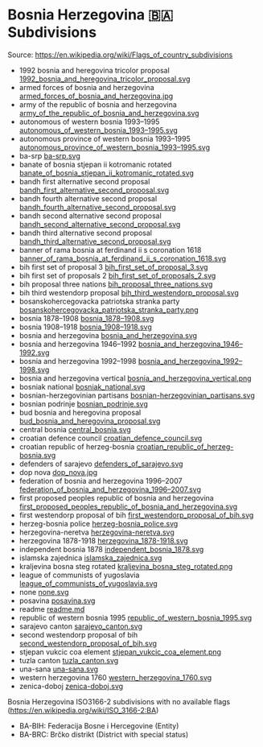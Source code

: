 # Bosnia Herzegovina 🇧🇦 Subdivisions

Source: https://en.wikipedia.org/wiki/Flags_of_country_subdivisions

* 1992 bosnia and heregovina tricolor proposal [1992_bosnia_and_heregovina_tricolor_proposal.svg](https://github.com/amckenna41/iso3166-flag-icons/blob/main/iso3166-2-icons/BA/1992_bosnia_and_heregovina_tricolor_proposal.svg)
* armed forces of bosnia and herzegovina [armed_forces_of_bosnia_and_herzegovina.jpg](https://github.com/amckenna41/iso3166-flag-icons/blob/main/iso3166-2-icons/BA/armed_forces_of_bosnia_and_herzegovina.jpg)
* army of the republic of bosnia and herzegovina [army_of_the_republic_of_bosnia_and_herzegovina.svg](https://github.com/amckenna41/iso3166-flag-icons/blob/main/iso3166-2-icons/BA/army_of_the_republic_of_bosnia_and_herzegovina.svg)
* autonomous of western bosnia 1993–1995 [autonomous_of_western_bosnia_1993–1995.svg](https://github.com/amckenna41/iso3166-flag-icons/blob/main/iso3166-2-icons/BA/autonomous_of_western_bosnia_1993–1995.svg)
* autonomous province of western bosnia 1993–1995 [autonomous_province_of_western_bosnia_1993–1995.svg](https://github.com/amckenna41/iso3166-flag-icons/blob/main/iso3166-2-icons/BA/autonomous_province_of_western_bosnia_1993–1995.svg)
* ba-srp [ba-srp.svg](https://github.com/amckenna41/iso3166-flag-icons/blob/main/iso3166-2-icons/BA/ba-srp.svg)
* banate of bosnia stjepan ii kotromanic rotated [banate_of_bosnia_stjepan_ii_kotromanic_rotated.svg](https://github.com/amckenna41/iso3166-flag-icons/blob/main/iso3166-2-icons/BA/banate_of_bosnia_stjepan_ii_kotromanic_rotated.svg)
* bandh first alternative second proposal [bandh_first_alternative_second_proposal.svg](https://github.com/amckenna41/iso3166-flag-icons/blob/main/iso3166-2-icons/BA/bandh_first_alternative_second_proposal.svg)
* bandh fourth alternative second proposal [bandh_fourth_alternative_second_proposal.svg](https://github.com/amckenna41/iso3166-flag-icons/blob/main/iso3166-2-icons/BA/bandh_fourth_alternative_second_proposal.svg)
* bandh second alternative second proposal [bandh_second_alternative_second_proposal.svg](https://github.com/amckenna41/iso3166-flag-icons/blob/main/iso3166-2-icons/BA/bandh_second_alternative_second_proposal.svg)
* bandh third alternative second proposal [bandh_third_alternative_second_proposal.svg](https://github.com/amckenna41/iso3166-flag-icons/blob/main/iso3166-2-icons/BA/bandh_third_alternative_second_proposal.svg)
* banner of rama bosnia at ferdinand ii s coronation 1618 [banner_of_rama_bosnia_at_ferdinand_ii_s_coronation_1618.svg](https://github.com/amckenna41/iso3166-flag-icons/blob/main/iso3166-2-icons/BA/banner_of_rama_bosnia_at_ferdinand_ii_s_coronation_1618.svg)
* bih first set of proposal 3 [bih_first_set_of_proposal_3.svg](https://github.com/amckenna41/iso3166-flag-icons/blob/main/iso3166-2-icons/BA/bih_first_set_of_proposal_3.svg)
* bih first set of proposals 2 [bih_first_set_of_proposals_2.svg](https://github.com/amckenna41/iso3166-flag-icons/blob/main/iso3166-2-icons/BA/bih_first_set_of_proposals_2.svg)
* bih proposal three nations [bih_proposal_three_nations.svg](https://github.com/amckenna41/iso3166-flag-icons/blob/main/iso3166-2-icons/BA/bih_proposal_three_nations.svg)
* bih third westendorp proposal [bih_third_westendorp_proposal.svg](https://github.com/amckenna41/iso3166-flag-icons/blob/main/iso3166-2-icons/BA/bih_third_westendorp_proposal.svg)
* bosanskohercegovacka patriotska stranka party [bosanskohercegovacka_patriotska_stranka_party.png](https://github.com/amckenna41/iso3166-flag-icons/blob/main/iso3166-2-icons/BA/bosanskohercegovacka_patriotska_stranka_party.png)
* bosnia 1878–1908 [bosnia_1878–1908.svg](https://github.com/amckenna41/iso3166-flag-icons/blob/main/iso3166-2-icons/BA/bosnia_1878–1908.svg)
* bosnia 1908–1918 [bosnia_1908–1918.svg](https://github.com/amckenna41/iso3166-flag-icons/blob/main/iso3166-2-icons/BA/bosnia_1908–1918.svg)
* bosnia and herzegovina [bosnia_and_herzegovina.svg](https://github.com/amckenna41/iso3166-flag-icons/blob/main/iso3166-2-icons/BA/bosnia_and_herzegovina.svg)
* bosnia and herzegovina 1946–1992 [bosnia_and_herzegovina_1946–1992.svg](https://github.com/amckenna41/iso3166-flag-icons/blob/main/iso3166-2-icons/BA/bosnia_and_herzegovina_1946–1992.svg)
* bosnia and herzegovina 1992–1998 [bosnia_and_herzegovina_1992–1998.svg](https://github.com/amckenna41/iso3166-flag-icons/blob/main/iso3166-2-icons/BA/bosnia_and_herzegovina_1992–1998.svg)
* bosnia and herzegovina vertical [bosnia_and_herzegovina_vertical.png](https://github.com/amckenna41/iso3166-flag-icons/blob/main/iso3166-2-icons/BA/bosnia_and_herzegovina_vertical.png)
* bosniak national [bosniak_national.svg](https://github.com/amckenna41/iso3166-flag-icons/blob/main/iso3166-2-icons/BA/bosniak_national.svg)
* bosnian-herzegovinian partisans [bosnian-herzegovinian_partisans.svg](https://github.com/amckenna41/iso3166-flag-icons/blob/main/iso3166-2-icons/BA/bosnian-herzegovinian_partisans.svg)
* bosnian podrinje [bosnian_podrinje.svg](https://github.com/amckenna41/iso3166-flag-icons/blob/main/iso3166-2-icons/BA/bosnian_podrinje.svg)
* bud bosnia and heregovina proposal [bud_bosnia_and_heregovina_proposal.svg](https://github.com/amckenna41/iso3166-flag-icons/blob/main/iso3166-2-icons/BA/bud_bosnia_and_heregovina_proposal.svg)
* central bosnia [central_bosnia.svg](https://github.com/amckenna41/iso3166-flag-icons/blob/main/iso3166-2-icons/BA/central_bosnia.svg)
* croatian defence council [croatian_defence_council.svg](https://github.com/amckenna41/iso3166-flag-icons/blob/main/iso3166-2-icons/BA/croatian_defence_council.svg)
* croatian republic of herzeg-bosnia [croatian_republic_of_herzeg-bosnia.svg](https://github.com/amckenna41/iso3166-flag-icons/blob/main/iso3166-2-icons/BA/croatian_republic_of_herzeg-bosnia.svg)
* defenders of sarajevo [defenders_of_sarajevo.svg](https://github.com/amckenna41/iso3166-flag-icons/blob/main/iso3166-2-icons/BA/defenders_of_sarajevo.svg)
* dop nova [dop_nova.jpg](https://github.com/amckenna41/iso3166-flag-icons/blob/main/iso3166-2-icons/BA/dop_nova.jpg)
* federation of bosnia and herzegovina 1996–2007 [federation_of_bosnia_and_herzegovina_1996–2007.svg](https://github.com/amckenna41/iso3166-flag-icons/blob/main/iso3166-2-icons/BA/federation_of_bosnia_and_herzegovina_1996–2007.svg)
* first proposed peoples republic of bosnia and herzegovina [first_proposed_peoples_republic_of_bosnia_and_herzegovina.svg](https://github.com/amckenna41/iso3166-flag-icons/blob/main/iso3166-2-icons/BA/first_proposed_peoples_republic_of_bosnia_and_herzegovina.svg)
* first westendorp proposal of bih [first_westendorp_proposal_of_bih.svg](https://github.com/amckenna41/iso3166-flag-icons/blob/main/iso3166-2-icons/BA/first_westendorp_proposal_of_bih.svg)
* herzeg-bosnia police [herzeg-bosnia_police.svg](https://github.com/amckenna41/iso3166-flag-icons/blob/main/iso3166-2-icons/BA/herzeg-bosnia_police.svg)
* herzegovina-neretva [herzegovina-neretva.svg](https://github.com/amckenna41/iso3166-flag-icons/blob/main/iso3166-2-icons/BA/herzegovina-neretva.svg)
* herzegovina 1878-1918 [herzegovina_1878-1918.svg](https://github.com/amckenna41/iso3166-flag-icons/blob/main/iso3166-2-icons/BA/herzegovina_1878-1918.svg)
* independent bosnia 1878 [independent_bosnia_1878.svg](https://github.com/amckenna41/iso3166-flag-icons/blob/main/iso3166-2-icons/BA/independent_bosnia_1878.svg)
* islamska zajednica [islamska_zajednica.svg](https://github.com/amckenna41/iso3166-flag-icons/blob/main/iso3166-2-icons/BA/islamska_zajednica.svg)
* kraljevina bosna steg rotated [kraljevina_bosna_steg_rotated.png](https://github.com/amckenna41/iso3166-flag-icons/blob/main/iso3166-2-icons/BA/kraljevina_bosna_steg_rotated.png)
* league of communists of yugoslavia [league_of_communists_of_yugoslavia.svg](https://github.com/amckenna41/iso3166-flag-icons/blob/main/iso3166-2-icons/BA/league_of_communists_of_yugoslavia.svg)
* none [none.svg](https://github.com/amckenna41/iso3166-flag-icons/blob/main/iso3166-2-icons/BA/none.svg)
* posavina [posavina.svg](https://github.com/amckenna41/iso3166-flag-icons/blob/main/iso3166-2-icons/BA/posavina.svg)
* readme [readme.md](https://github.com/amckenna41/iso3166-flag-icons/blob/main/iso3166-2-icons/BA/readme.md)
* republic of western bosnia 1995 [republic_of_western_bosnia_1995.svg](https://github.com/amckenna41/iso3166-flag-icons/blob/main/iso3166-2-icons/BA/republic_of_western_bosnia_1995.svg)
* sarajevo canton [sarajevo_canton.svg](https://github.com/amckenna41/iso3166-flag-icons/blob/main/iso3166-2-icons/BA/sarajevo_canton.svg)
* second westendorp proposal of bih [second_westendorp_proposal_of_bih.svg](https://github.com/amckenna41/iso3166-flag-icons/blob/main/iso3166-2-icons/BA/second_westendorp_proposal_of_bih.svg)
* stjepan vukcic coa element [stjepan_vukcic_coa_element.png](https://github.com/amckenna41/iso3166-flag-icons/blob/main/iso3166-2-icons/BA/stjepan_vukcic_coa_element.png)
* tuzla canton [tuzla_canton.svg](https://github.com/amckenna41/iso3166-flag-icons/blob/main/iso3166-2-icons/BA/tuzla_canton.svg)
* una-sana [una-sana.svg](https://github.com/amckenna41/iso3166-flag-icons/blob/main/iso3166-2-icons/BA/una-sana.svg)
* western herzegovina 1760 [western_herzegovina_1760.svg](https://github.com/amckenna41/iso3166-flag-icons/blob/main/iso3166-2-icons/BA/western_herzegovina_1760.svg)
* zenica-doboj [zenica-doboj.svg](https://github.com/amckenna41/iso3166-flag-icons/blob/main/iso3166-2-icons/BA/zenica-doboj.svg)

Bosnia Herzegovina ISO3166-2 subdivisions with no available flags (https://en.wikipedia.org/wiki/ISO_3166-2:BA)

* BA-BIH: Federacija Bosne i Hercegovine (Entity)
* BA-BRC: Brčko distrikt (District with special status)